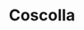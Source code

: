 ---
title: "Coscolla"
url: /ciudad-autonoma-de-buenos-aires/coscolla-avenida-eva-peron/
shop: neumáticos
---